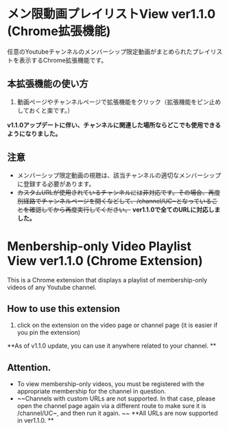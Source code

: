 # メン限動画プレイリストView ver1.1.0 (Chrome拡張機能)  
任意のYoutubeチャンネルのメンバーシップ限定動画がまとめられたプレイリストを表示するChrome拡張機能です。  

## 本拡張機能の使い方
1. 動画ページやチャンネルページで拡張機能をクリック（拡張機能をピン止めしておくと楽です。）

**v1.1.0アップデートに伴い、チャンネルに関連した場所ならどこでも使用できるようになりました。**

## 注意
- メンバーシップ限定動画の視聴は、該当チャンネルの適切なメンバーシップに登録する必要があります。
- ~~カスタムURLが使用されているチャンネルには非対応です。その場合、再度別経路でチャンネルページを開くなどして、/channel/UC~となっていることを確認してから再度実行してください。~~ **ver1.1.0で全てのURLに対応しました。**

# Menbership-only Video Playlist View ver1.1.0 (Chrome Extension)  
This is a Chrome extension that displays a playlist of membership-only videos of any Youtube channel.  

## How to use this extension
1. click on the extension on the video page or channel page (it is easier if you pin the extension)

**As of v1.1.0 update, you can use it anywhere related to your channel. **

## Attention.
- To view membership-only videos, you must be registered with the appropriate membership for the channel in question.
- ~~Channels with custom URLs are not supported. In that case, please open the channel page again via a different route to make sure it is /channel/UC~, and then run it again. ~~ **All URLs are now supported in ver1.1.0. **